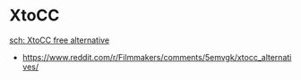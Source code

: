# XtoCC
[sch: XtoCC free alternative](https://www.google.com/search?q=XtoCC+free+alternative)
- https://www.reddit.com/r/Filmmakers/comments/5emvgk/xtocc_alternatives/
